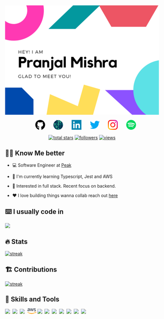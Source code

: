 <img src="assets/header.png"><br>

<!-- Social icons section -->
<p align="center">
  &#8287;&#8287;&#8287;&#8287;&#8287;
  <a href="https://github.com/fastboot"><img width="32px" alt="github" title="github" src="assets/github.png"/></a>
  &#8287;&#8287;&#8287;&#8287;&#8287;
  <a href="https://codestats.net/users/fastboot"><img width="32px" alt="codestats" title="codestats" src="assets/codestats.png"/></a>
  &#8287;&#8287;&#8287;&#8287;&#8287;
  <a href="https://www.linkedin.com/in/fastboot/" alt="linkedin"><img width="32px" src="assets/linkedin.png"/></a>
  &#8287;&#8287;&#8287;&#8287;&#8287;
  <a href="https://twitter.com/shanecastlino"><img width="32px" alt="twitter" title="twitter" src="assets/twitter.png"></a>
  &#8287;&#8287;&#8287;&#8287;&#8287;
  <a href="https://www.instagram.com/shanecastlino/"><img width="32px" alt="instagram" title="instagram" src="assets/instagram.png"/></a>
  &#8287;&#8287;&#8287;&#8287;&#8287;
  <a href="https://open.spotify.com/user/pranjal_mishra?si=2b1cb0f5d14e4795"><img width="32px" alt="spotify" title="spotify" src="assets/spotify.png"/></a>
</p>


<p align="center">
  <a href="https://github.com/fastboot?tab=repositories">
    <img alt="total stars" title="Total stars on GitHub" src="https://custom-icon-badges.herokuapp.com/badge/dynamic/json?logo=star&color=%23E05D44&labelColor=CE4630&label=Stars&style=for-the-badge&query=%24.stars&url=https://api.github-star-counter.workers.dev/user/fastboot"/></a>
  <a href="https://github.com/fastboot">
    <img alt="followers" title="Follow me on Github" src="https://custom-icon-badges.herokuapp.com/github/followers/fastboot?color=236ad3&labelColor=1155ba&style=for-the-badge&logo=person-add&label=Follow&logoColor=white"/></a>
  <a href="https://github.com/fastboot">
    <img alt="views" title="GitHub profile views" src="https://visitor-badge-reloaded.herokuapp.com/badge?page_id=fastboot.fastboot&color=7b007e&lcolor=630366&style=for-the-badge&logo=Aiqfome"/></a>
</p>

## 👨‍💻 Know Me better

- 💻 Software Engineer at [Peak](http://peak.ai)

- 🌱 I'm currently learning Typescript, Jest and AWS

- 🧐 Interested in full stack. Recent focus on backend.

- ❤️ I love building things wanna collab reach out [here](https://www.linkedin.com/in/fastboot/)


## ⌨️ I usually code in
<img src="https://github-readme-stats.vercel.app/api/top-langs/?username=raklaptudirm&layout=compact&bg_color=0d1117&text_color=FFF&hide_border=true" height="190">

## 🔥 Stats

<a href="https://github.com/anuraghazra/github-readme-stats">
  <img alt="streak" title="streak" src="https://github-readme-stats.vercel.app/api?username=fastboot&show_icons=true&theme=radical&hide_border=true&count_private=true" height="160"/>
  </a>

## 🏗️ Contributions   

  <a href="https://git.io/streak-stats">
  <img alt="streak" title="streak" src="https://github-readme-streak-stats.herokuapp.com?user=fastboot&theme=radical&hide_border=true&count_private=true" height="160"/>
  </a>


## 🔧 Skills and Tools

<span><img src="https://cdn.jsdelivr.net/gh/devicons/devicon@latest/icons/react/react-original.svg" width="30px"></span>&nbsp;
<span><img src="https://cdn.jsdelivr.net/gh/devicons/devicon@latest/icons/nodejs/nodejs-plain.svg" width="30px"></span>&nbsp;
<span><img src="https://cdn.jsdelivr.net/gh/devicons/devicon@latest/icons/typescript/typescript-original.svg" width="30px"></span>&nbsp;
<span><img src="assets/aws.png" width="30px"></span>
<span><img src="https://cdn.jsdelivr.net/gh/devicons/devicon@latest/icons/javascript/javascript-original.svg" width="30px"></span>&nbsp;
<span><img src="https://cdn.jsdelivr.net/gh/devicons/devicon@latest/icons/git/git-original.svg" width="30px"></span>&nbsp;
<span><img src="https://cdn.jsdelivr.net/gh/devicons/devicon@latest/icons/cplusplus/cplusplus-plain.svg" width="30px"></span>&nbsp;
<span><img src="https://cdn.jsdelivr.net/gh/devicons/devicon@latest/icons/express/express-original.svg" width="30px"></span>&nbsp;
<span><img src="https://cdn.jsdelivr.net/gh/devicons/devicon@latest/icons/html5/html5-plain.svg" width="30px"></span>&nbsp;
<span><img src="https://cdn.jsdelivr.net/gh/devicons/devicon@latest/icons/css3/css3-plain.svg" width="30px"></span>&nbsp;
<span><img src="https://cdn.jsdelivr.net/gh/devicons/devicon@latest/icons/redux/redux-original.svg" width="30px"></span>&nbsp;



